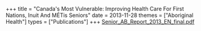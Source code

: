 +++
title = "Canada's Most Vulnerable: Improving Health Care For First Nations, Inuit And MÉTis Seniors"
date = 2013-11-28
themes = ["Aboriginal Health"]
types = ["Publications"]
+++
[Senior\_AB\_Report\_2013\_EN\_final.pdf](/files/Senior_AB_Report_2013_EN_final.pdf)
